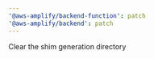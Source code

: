 ```yaml
---
'@aws-amplify/backend-function': patch
'@aws-amplify/backend': patch
---
```


Clear the shim generation directory
